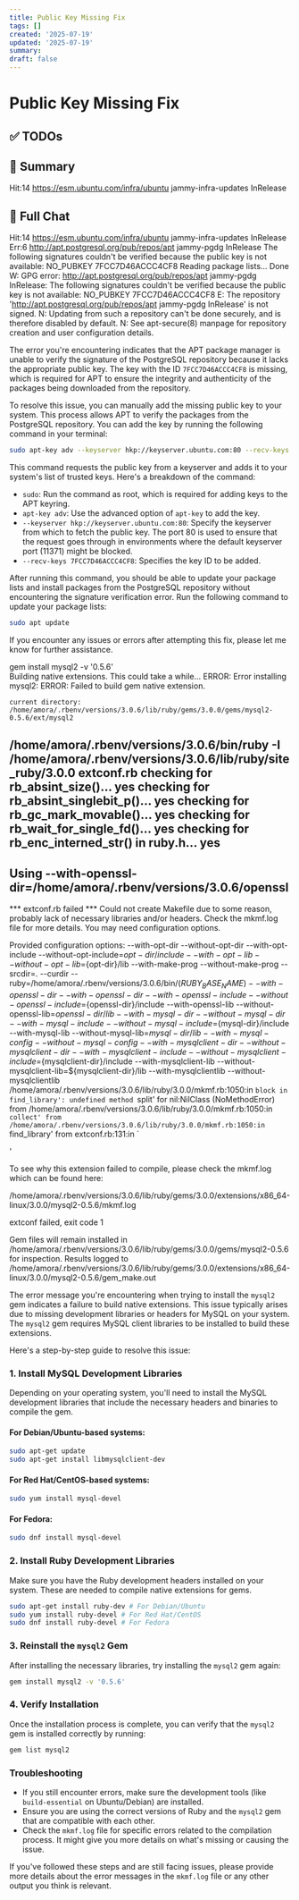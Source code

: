 ```yaml
---
title: Public Key Missing Fix
tags: []
created: '2025-07-19'
updated: '2025-07-19'
summary:
draft: false
---
```


# Public Key Missing Fix

## ✅ TODOs


## 📌 Summary
Hit:14 https://esm.ubuntu.com/infra/ubuntu jammy-infra-updates InRelease

## 🧠 Full Chat


Hit:14 https://esm.ubuntu.com/infra/ubuntu jammy-infra-updates InRelease
Err:6 http://apt.postgresql.org/pub/repos/apt jammy-pgdg InRelease
  The following signatures couldn't be verified because the public key is not available: NO_PUBKEY 7FCC7D46ACCC4CF8
Reading package lists... Done
W: GPG error: http://apt.postgresql.org/pub/repos/apt jammy-pgdg InRelease: The following signatures couldn't be verified because the public key is not available: NO_PUBKEY 7FCC7D46ACCC4CF8
E: The repository 'http://apt.postgresql.org/pub/repos/apt jammy-pgdg InRelease' is not signed.
N: Updating from such a repository can't be done securely, and is therefore disabled by default.
N: See apt-secure(8) manpage for repository creation and user configuration details.

The error you're encountering indicates that the APT package manager is unable to verify the signature of the PostgreSQL repository because it lacks the appropriate public key. The key with the ID `7FCC7D46ACCC4CF8` is missing, which is required for APT to ensure the integrity and authenticity of the packages being downloaded from the repository.

To resolve this issue, you can manually add the missing public key to your system. This process allows APT to verify the packages from the PostgreSQL repository. You can add the key by running the following command in your terminal:

```bash
sudo apt-key adv --keyserver hkp://keyserver.ubuntu.com:80 --recv-keys 7FCC7D46ACCC4CF8
```

This command requests the public key from a keyserver and adds it to your system's list of trusted keys. Here's a breakdown of the command:

- `sudo`: Run the command as root, which is required for adding keys to the APT keyring.
- `apt-key adv`: Use the advanced option of `apt-key` to add the key.
- `--keyserver hkp://keyserver.ubuntu.com:80`: Specify the keyserver from which to fetch the public key. The port 80 is used to ensure that the request goes through in environments where the default keyserver port (11371) might be blocked.
- `--recv-keys 7FCC7D46ACCC4CF8`: Specifies the key ID to be added.

After running this command, you should be able to update your package lists and install packages from the PostgreSQL repository without encountering the signature verification error. Run the following command to update your package lists:

```bash
sudo apt update
```

If you encounter any issues or errors after attempting this fix, please let me know for further assistance.

gem install mysql2 -v '0.5.6'                                                                                                         
Building native extensions. This could take a while...
ERROR:  Error installing mysql2:
	ERROR: Failed to build gem native extension.

    current directory: /home/amora/.rbenv/versions/3.0.6/lib/ruby/gems/3.0.0/gems/mysql2-0.5.6/ext/mysql2
/home/amora/.rbenv/versions/3.0.6/bin/ruby -I /home/amora/.rbenv/versions/3.0.6/lib/ruby/site_ruby/3.0.0 extconf.rb
checking for rb_absint_size()... yes
checking for rb_absint_singlebit_p()... yes
checking for rb_gc_mark_movable()... yes
checking for rb_wait_for_single_fd()... yes
checking for rb_enc_interned_str() in ruby.h... yes
-----
Using --with-openssl-dir=/home/amora/.rbenv/versions/3.0.6/openssl
-----
*** extconf.rb failed ***
Could not create Makefile due to some reason, probably lack of necessary
libraries and/or headers.  Check the mkmf.log file for more details.  You may
need configuration options.

Provided configuration options:
	--with-opt-dir
	--without-opt-dir
	--with-opt-include
	--without-opt-include=${opt-dir}/include
	--with-opt-lib
	--without-opt-lib=${opt-dir}/lib
	--with-make-prog
	--without-make-prog
	--srcdir=.
	--curdir
	--ruby=/home/amora/.rbenv/versions/3.0.6/bin/$(RUBY_BASE_NAME)
	--with-openssl-dir
	--with-openssl-dir
	--with-openssl-include
	--without-openssl-include=${openssl-dir}/include
	--with-openssl-lib
	--without-openssl-lib=${openssl-dir}/lib
	--with-mysql-dir
	--without-mysql-dir
	--with-mysql-include
	--without-mysql-include=${mysql-dir}/include
	--with-mysql-lib
	--without-mysql-lib=${mysql-dir}/lib
	--with-mysql-config
	--without-mysql-config
	--with-mysqlclient-dir
	--without-mysqlclient-dir
	--with-mysqlclient-include
	--without-mysqlclient-include=${mysqlclient-dir}/include
	--with-mysqlclient-lib
	--without-mysqlclient-lib=${mysqlclient-dir}/lib
	--with-mysqlclientlib
	--without-mysqlclientlib
/home/amora/.rbenv/versions/3.0.6/lib/ruby/3.0.0/mkmf.rb:1050:in `block in find_library': undefined method `split' for nil:NilClass (NoMethodError)
	from /home/amora/.rbenv/versions/3.0.6/lib/ruby/3.0.0/mkmf.rb:1050:in `collect'
	from /home/amora/.rbenv/versions/3.0.6/lib/ruby/3.0.0/mkmf.rb:1050:in `find_library'
	from extconf.rb:131:in `<main>'

To see why this extension failed to compile, please check the mkmf.log which can be found here:

  /home/amora/.rbenv/versions/3.0.6/lib/ruby/gems/3.0.0/extensions/x86_64-linux/3.0.0/mysql2-0.5.6/mkmf.log

extconf failed, exit code 1

Gem files will remain installed in /home/amora/.rbenv/versions/3.0.6/lib/ruby/gems/3.0.0/gems/mysql2-0.5.6 for inspection.
Results logged to /home/amora/.rbenv/versions/3.0.6/lib/ruby/gems/3.0.0/extensions/x86_64-linux/3.0.0/mysql2-0.5.6/gem_make.out

The error message you're encountering when trying to install the `mysql2` gem indicates a failure to build native extensions. This issue typically arises due to missing development libraries or headers for MySQL on your system. The `mysql2` gem requires MySQL client libraries to be installed to build these extensions.

Here's a step-by-step guide to resolve this issue:

### 1. Install MySQL Development Libraries

Depending on your operating system, you'll need to install the MySQL development libraries that include the necessary headers and binaries to compile the gem.

#### For Debian/Ubuntu-based systems:

```bash
sudo apt-get update
sudo apt-get install libmysqlclient-dev
```

#### For Red Hat/CentOS-based systems:

```bash
sudo yum install mysql-devel
```

#### For Fedora:

```bash
sudo dnf install mysql-devel
```

### 2. Install Ruby Development Libraries

Make sure you have the Ruby development headers installed on your system. These are needed to compile native extensions for gems.

```bash
sudo apt-get install ruby-dev # For Debian/Ubuntu
sudo yum install ruby-devel # For Red Hat/CentOS
sudo dnf install ruby-devel # For Fedora
```

### 3. Reinstall the `mysql2` Gem

After installing the necessary libraries, try installing the `mysql2` gem again:

```bash
gem install mysql2 -v '0.5.6'
```

### 4. Verify Installation

Once the installation process is complete, you can verify that the `mysql2` gem is installed correctly by running:

```bash
gem list mysql2
```

### Troubleshooting

- If you still encounter errors, make sure the development tools (like `build-essential` on Ubuntu/Debian) are installed.
- Ensure you are using the correct versions of Ruby and the `mysql2` gem that are compatible with each other.
- Check the `mkmf.log` file for specific errors related to the compilation process. It might give you more details on what's missing or causing the issue.

If you've followed these steps and are still facing issues, please provide more details about the error messages in the `mkmf.log` file or any other output you think is relevant.